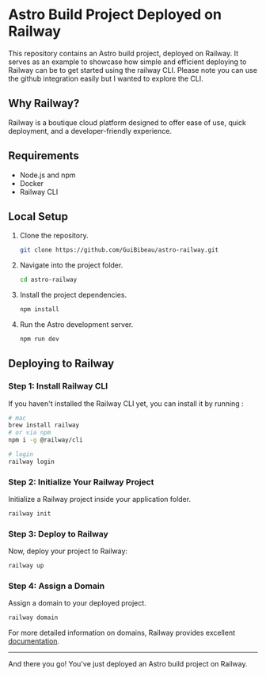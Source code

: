 # Astro Build Project Deployed on Railway

This repository contains an Astro build project, deployed on Railway. It serves as an example to showcase how simple and efficient deploying to Railway can be to get started using the railway CLI. Please note you can use the github integration easily but I wanted to explore the CLI.

## Why Railway?

Railway is a boutique cloud platform designed to offer ease of use, quick deployment, and a developer-friendly experience.

## Requirements

- Node.js and npm
- Docker
- Railway CLI

## Local Setup

1. Clone the repository.
   ```bash
   git clone https://github.com/GuiBibeau/astro-railway.git
   ```
2. Navigate into the project folder.
   ```bash
   cd astro-railway
   ```
3. Install the project dependencies.
   ```bash
   npm install
   ```
4. Run the Astro development server.
   ```bash
   npm run dev
   ```

## Deploying to Railway

### Step 1: Install Railway CLI

If you haven't installed the Railway CLI yet, you can install it by running :

```bash
# mac
brew install railway
# or via npm
npm i -g @railway/cli

# login
railway login
```

### Step 2: Initialize Your Railway Project

Initialize a Railway project inside your application folder.

```bash
railway init
```

### Step 3: Deploy to Railway

Now, deploy your project to Railway:

```bash
railway up
```

### Step 4: Assign a Domain

Assign a domain to your deployed project.

```bash
railway domain
```

For more detailed information on domains, Railway provides excellent [documentation](https://docs.railway.app/develop/cli).

---

And there you go! You've just deployed an Astro build project on Railway.
